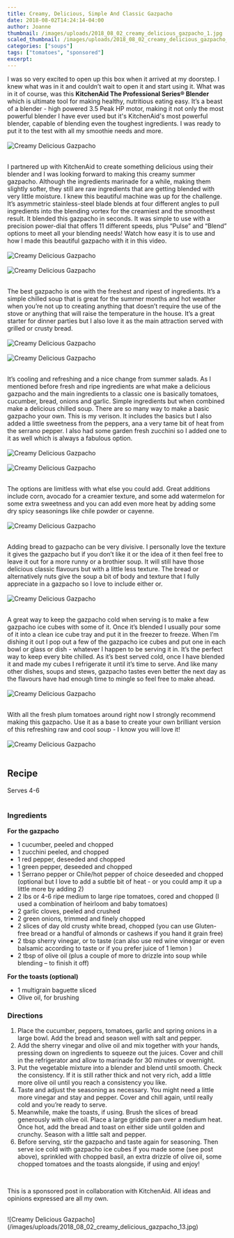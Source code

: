 ```yaml
---
title: Creamy, Delicious, Simple And Classic Gazpacho
date: 2018-08-02T14:24:14-04:00
author: Joanne
thumbnail: /images/uploads/2018_08_02_creamy_delicious_gazpacho_1.jpg
scaled_thumbnail: /images/uploads/2018_08_02_creamy_delicious_gazpacho_0.jpg
categories: ["soups"]
tags: ["tomatoes", "sponsored"]
excerpt: 
---
```


I was so very excited to open up this box when it arrived at my doorstep. I knew what was in it and couldn’t wait to open it and start using it. What was in it of course, was this __KitchenAid The Professional Series® Blender__ which is ultimate tool for making healthy, nutritious eating easy. It’s a beast of a blender - high powered 3.5 Peak HP motor, making it not only the most powerful blender I have ever used but it's KitchenAid's most powerful blender, capable of blending even the toughest ingredients. I was ready to put it to the test with all my smoothie needs and more.
</br>
</br>
![Creamy Delicious Gazpacho](/images/uploads/2018_08_02_creamy_delicious_gazpacho_2.jpg) 
</br>
</br>

I partnered up with KitchenAid to create something delicious using their blender and I was looking forward to making this creamy summer gazpacho. Although the ingredients marinade for a while, making them slightly softer, they still are raw ingredients that are getting blended with very little moisture. I knew this beautiful machine was up for the challenge. It’s asymmetric stainless-steel blade blends at four different angles to pull ingredients into the blending vortex for the creamiest and the smoothest result. It blended this gazpacho in seconds. It was simple to use with a precision power-dial that offers 11 different speeds, plus “Pulse” and “Blend” options to meet all your blending needs! Watch how easy it is to use and how I made this beautiful gazpacho with it in this video.
</br>
</br>
![Creamy Delicious Gazpacho](/images/uploads/2018_08_02_creamy_delicious_gazpacho_3.jpg) 
</br>
</br>
![Creamy Delicious Gazpacho](/images/uploads/2018_08_02_creamy_delicious_gazpacho_4.jpg) 
</br>
</br>

The best gazpacho is one with the freshest and ripest of ingredients. It’s a simple chilled soup that is great for the summer months and hot weather when you’re not up to creating anything that doesn’t require the use of the stove or anything that will raise the temperature in the house. It’s a great starter for dinner parties but I also love it as the main attraction served with grilled or crusty bread.
</br>
</br>
![Creamy Delicious Gazpacho](/images/uploads/2018_08_02_creamy_delicious_gazpacho_5.jpg) 
</br>
</br>
![Creamy Delicious Gazpacho](/images/uploads/2018_08_02_creamy_delicious_gazpacho_6.jpg) 
</br>
</br>

It’s cooling and refreshing and a nice change from summer salads. As I mentioned before fresh and ripe ingredients are what make a delicious gazpacho and the main ingredients to a classic one is basically tomatoes, cucumber, bread, onions and garlic. Simple ingredients but when combined make a delicious chilled soup. There are so many way to make a basic gazpacho your own.  This is my verison. It includes the basics but I also added a little sweetness from the peppers, ana a very tame bit of heat from the serrano pepper. I also had some garden fresh zucchini so I added one to it as well which is always a fabulous option.
</br>
</br>
![Creamy Delicious Gazpacho](/images/uploads/2018_08_02_creamy_delicious_gazpacho_7.jpg) 
</br>
</br>
![Creamy Delicious Gazpacho](/images/uploads/2018_08_02_creamy_delicious_gazpacho_8.jpg) 
</br>
</br>

The options are limitless with what else you could add. Great additions include corn, avocado for a creamier texture, and some add watermelon for some extra sweetness and you can add even more heat by adding some dry spicy seasonings like chile powder or cayenne.
</br>
</br>
![Creamy Delicious Gazpacho](/images/uploads/2018_08_02_creamy_delicious_gazpacho_9.jpg) 
</br>
</br> 

Adding bread to gazpacho can be very divisive. I personally love the texture it gives the gazpacho but if you don’t like it or the idea of it then feel free to leave it out for a more runny or a brothier soup. It will still have those delicious classic flavours but with a little less texture. The bread or alternatively nuts give the soup a bit of body and texture that I fully appreciate in a gazpacho so I love to include either or.
</br>
</br>
![Creamy Delicious Gazpacho](/images/uploads/2018_08_02_creamy_delicious_gazpacho_10.jpg) 
</br>
</br>

A great way to keep the gazpacho cold when serving is to make a few gazpacho ice cubes with some of it. Once it’s blended I usually pour some of it into a clean ice cube tray and put it in the freezer to freeze. When I’m dishing it out I pop out a few of the gazpacho ice cubes and put one in each bowl or glass or dish - whatever I happen to be serving it in. It’s the perfect way to keep every bite chilled. As it’s best served cold, once I have blended it and made my cubes I refrigerate it until it’s time to serve. And like many other dishes, soups and stews, gazpacho tastes even better the next day as the flavours have had enough time to mingle so feel free to make ahead.
</br>
</br>
![Creamy Delicious Gazpacho](/images/uploads/2018_08_02_creamy_delicious_gazpacho_11.jpg) 
</br>
</br>

With all the fresh plum tomatoes around right now I strongly recommend making this gazpacho. Use it as a base to create your own brilliant version of this refreshing raw and cool soup - I know you will love it!
</br>
</br>
![Creamy Delicious Gazpacho](/images/uploads/2018_08_02_creamy_delicious_gazpacho_12.jpg) 
</br>
</br>

## Recipe
Serves 4-6
</br>
</br>

### Ingredients

__For the gazpacho__

* 1 cucumber, peeled and chopped
* 1 zucchini peeled, and chopped 
* 1 red pepper, deseeded and chopped
* 1 green pepper, deseeded and chopped
* 1 Serrano pepper or Chile/hot pepper of choice deseeded and chopped (optional but I love to add a subtle bit of heat - or you could amp it up a little more by adding 2) 
* 2 lbs or 4-6 ripe medium to large ripe tomatoes, cored and chopped (I used a combination of heirloom and baby tomatoes)
* 2 garlic cloves, peeled and crushed
* 2 green onions, trimmed and finely chopped
* 2 slices of day old crusty white bread, chopped (you can use Gluten-free bread or a handful of almonds or cashews if you hand it grain free) 
* 2 tbsp sherry vinegar, or to taste (can also use red wine vinegar or even balsamic according to taste or if you prefer juice of 1 lemon ) 
* 2 tbsp of olive oil (plus a couple of more to drizzle into soup while blending – to finish it off) 

__For the toasts (optional)__

* 1 multigrain baguette sliced 
* Olive oil, for brushing

### Directions

1. Place the cucumber, peppers, tomatoes, garlic and spring onions in a large bowl. Add the bread and season well with salt and pepper. 
2. Add the sherry vinegar and olive oil and mix together with your hands, pressing down on ingredients to squeeze out the juices. Cover and chill in the refrigerator and allow to marinade for 30 minutes or overnight.
3. Put the vegetable mixture into a blender and blend until smooth. Check the consistency. If it is still rather thick and not very rich, add a little more olive oil until you reach a consistency you like. 
4. Taste and adjust the seasoning as necessary. You might need a little more vinegar and stay and pepper. Cover and chill again, until really cold and you’re ready to serve.
5. Meanwhile, make the toasts, if using. Brush the slices of bread generously with olive oil. Place a large griddle pan over a medium heat. Once hot, add the bread and toast on either side until golden and crunchy. Season with a little salt and pepper.
6. Before serving, stir the gazpacho and taste again for seasoning. Then serve ice cold with gazpacho ice cubes if you made some (see post above), sprinkled with chopped basil, an extra drizzle of olive oil, some chopped tomatoes and the toasts alongside, if using and enjoy!  

</br>

This is a sponsored post in collaboration with KitchenAid. All ideas and opinions expressed are all my own.

</br>
![Creamy Delicious Gazpacho](/images/uploads/2018_08_02_creamy_delicious_gazpacho_13.jpg)
